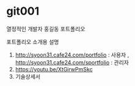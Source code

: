 # git001
열정적인 개발자 홍길동 포트폴리오

포트폴리오 소개용 설명
1. http://syoon31.cafe24.com/portfolio : 사용자 ,  http://syoon31.cafe24.com/sportfolio : 관리자
2. https://youtu.be/XtGirwPmSkc
3. 기술상세서

